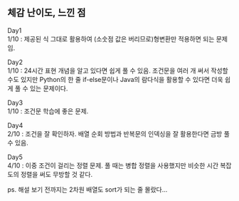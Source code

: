 ## 체감 난이도, 느낀 점

Day1</br>
1/10 : 제공된 식 그대로 활용하여 (소숫점 값은 버리므로)형변환만 적용하면 되는 문제임.

Day2</br>
1/10 : 24시간 표현 개념을 알고 있다면 쉽게 풀 수 있음. 조건문을 여러 개 써서 작성할 수도 있지만 Python의 한 줄 if-else문이나 Java의 람다식을 활용할 수 있다면 더욱 쉽게 풀 수 있는 문제이다.

Day3</br>
1/10 : 조건문 학습에 좋은 문제.

Day4</br>
2/10 : 조건을 잘 확인하자. 배열 순회 방법과 반복문의 인덱싱을 잘 활용한다면 금방 풀 수 있음.

Day5</br>
4/10 : 이중 조건이 걸리는 정렬 문제. 풀 때는 병합 정렬을 사용했지만 비슷한 시간 복잡도의 정렬을 써도 무방할 것 같다. </br>

ps. 해설 보기 전까지는 2차원 배열도 sort가 되는 줄 몰랐다...